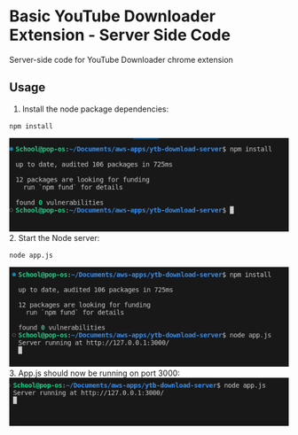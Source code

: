 # Basic YouTube Downloader Extension - Server Side Code
Server-side code for YouTube Downloader chrome extension

## Usage
1. Install the node package dependencies: 
```
npm install
```
![Alt text](image.png)
2. Start the Node server:
```
node app.js
```
![Alt text](image-1.png)
3. App.js should now be running on port 3000: 
![Alt text](image-2.png)

